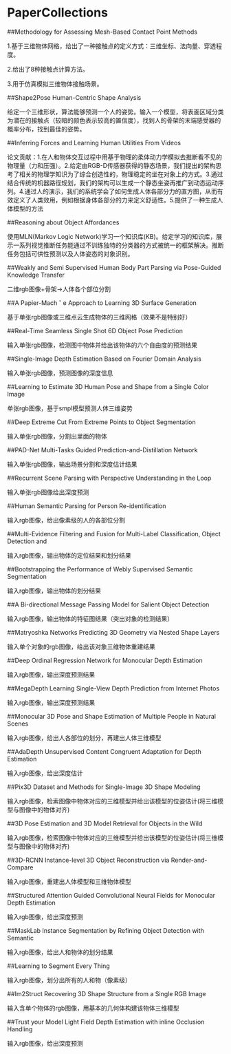 # PaperCollections
##Methodology for Assessing Mesh-Based Contact Point Methods

1.基于三维物体网格，给出了一种接触点的定义方式：三维坐标、法向量、穿透程度。

2.给出了8种接触点计算方法。

3.用于仿真模拟三维物体接触场景。

##Shape2Pose Human-Centric Shape Analysis

给定一个三维形状，算法能够预测一个人的姿势。输入一个模型，将表面区域分类为潜在的接触点（较暗的颜色表示较高的置信度），找到人的骨架的末端感受器的概率分布，找到最佳的姿势。

##Inferring Forces and Learning Human Utilities From Videos

论文贡献：1.在人和物体交互过程中用基于物理的柔体动力学模拟去推断看不见的物理量（力和压强）。2.给定由RGB-D传感器获得的静态场景，我们提出的架构思考了相关的物理学知识为了综合创造性的，物理稳定的坐在对象上的方式。3.通过结合传统的机器路径规划，我们的架构可以生成一个静态坐姿再推广到动态运动序列。4.通过人的演示，我们的系统学会了如何生成人体各部分力的直方图，从而有效定义了人类效用，例如根据身体各部分的力来定义舒适性。5.提供了一种生成人体模型的方法

##Reasoning about Object Affordances

使用MLN(Markov Logic Network)学习一个知识库(KB)。给定学习的知识库，展示一系列视觉推断任务能通过不训练独特的分类器的方式被统一的框架解决。推断任务包括可供性预测以及人体姿态的对象识别。

##Weakly and Semi Supervised Human Body Part Parsing via Pose-Guided Knowledge Transfer

二维rgb图像+骨架->人体各个部位分割

##A Papier-Mach ˆ e Approach to Learning 3D Surface Generation

基于单张rgb图像或三维点云生成物体的三维网格（效果不是特别好）

##Real-Time Seamless Single Shot 6D Object Pose Prediction

输入单张rgb图像，检测图中物体并给出该物体的六个自由度的预测结果

##Single-Image Depth Estimation Based on Fourier Domain Analysis

输入单张rgb图像，预测图像的深度信息

##Learning to Estimate 3D Human Pose and Shape from a Single Color Image

单张rgb图像，基于smpl模型预测人体三维姿势

##Deep Extreme Cut From Extreme Points to Object Segmentation

输入单张rgb图像，分割出里面的物体

##PAD-Net Multi-Tasks Guided Prediction-and-Distillation Network

输入单张rgb图像，输出场景分割和深度估计结果

##Recurrent Scene Parsing with Perspective Understanding in the Loop

输入单张rgb图像给出深度预测

##Human Semantic Parsing for Person Re-identification

输入rgb图像，给出像素级的人的各部位分割

##Multi-Evidence Filtering and Fusion for Multi-Label Classification, Object Detection and

输入rgb图像，输出物体的定位结果和划分结果

##Bootstrapping the Performance of Webly Supervised Semantic Segmentation

输入rgb图像，输出物体的划分结果

##A Bi-directional Message Passing Model for Salient Object Detection

输入rgb图像，输出物体的特征图结果（突出对象的检测结果）

##Matryoshka Networks Predicting 3D Geometry via Nested Shape Layers

输入单个对象的rgb图像，给出该对象三维物体重建结果

##Deep Ordinal Regression Network for Monocular Depth Estimation

输入rgb图像，输出深度预测结果

##MegaDepth Learning Single-View Depth Prediction from Internet Photos

输入rgb图像，输出深度预测结果

##Monocular 3D Pose and Shape Estimation of Multiple People in Natural Scenes

输入rgb图像，给出人各部位的划分，再建出人体三维模型

##AdaDepth Unsupervised Content Congruent Adaptation for Depth Estimation

输入rgb图像，给出深度估计

##Pix3D Dataset and Methods for Single-Image 3D Shape Modeling

输入rgb图像，检索图像中物体对应的三维模型并给出该模型的位姿估计(将三维模型与图像中的物体对齐)

##3D Pose Estimation and 3D Model Retrieval for Objects in the Wild

输入rgb图像，检索图像中物体对应的三维模型并给出该模型的位姿估计(将三维模型与图像中的物体对齐)

##3D-RCNN Instance-level 3D Object Reconstruction via Render-and-Compare

输入rgb图像，重建出人体模型和三维物体模型

##Structured Attention Guided Convolutional Neural Fields for Monocular Depth Estimation

输入rgb图像，给出深度预测

##MaskLab Instance Segmentation by Refining Object Detection with Semantic

输入rgb图像，给出人和物体的划分结果

##Learning to Segment Every Thing

输入rgb图像，划分出所有的人和物（像素级）

##Im2Struct Recovering 3D Shape Structure from a Single RGB Image

输入含单个物体的rgb图像，用基本的几何体构建该物体三维模型

##Trust your Model Light Field Depth Estimation with inline Occlusion Handling

输入rgb图像，给出深度预测